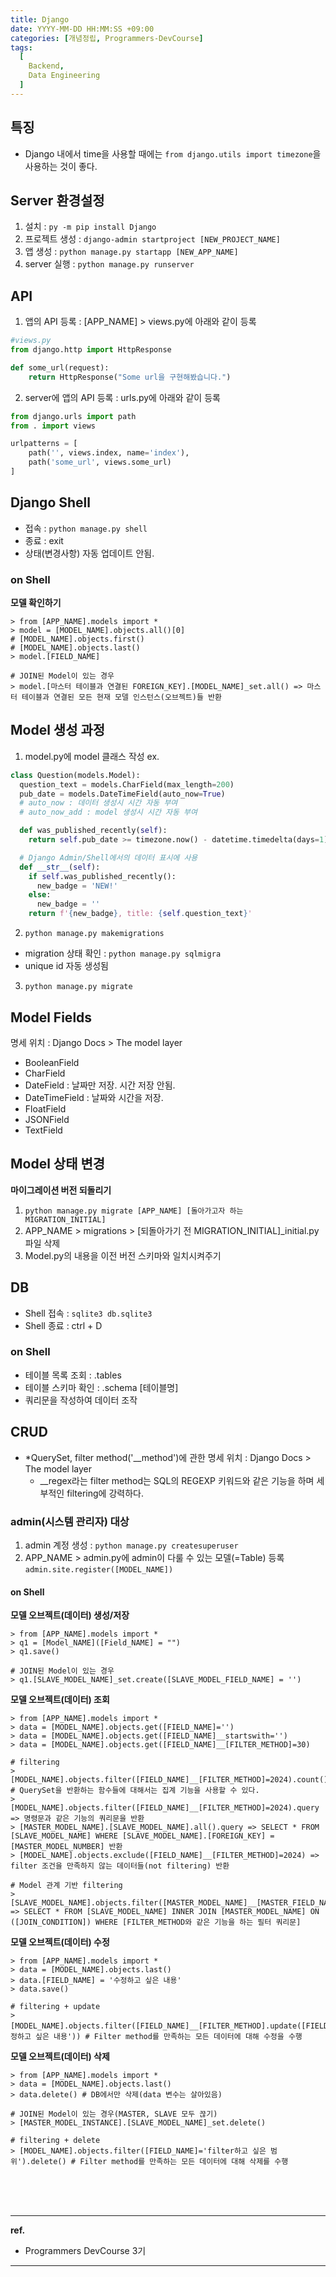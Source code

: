 ```yaml
---
title: Django
date: YYYY-MM-DD HH:MM:SS +09:00
categories: [개념정립, Programmers-DevCourse]
tags:
  [
    Backend,
    Data Engineering
  ]
---
```


## 특징

- Django 내에서 time을 사용할 때에는 ```from django.utils import timezone```을 사용하는 것이 좋다.

## Server 환경설정

1. 설치 : ```py -m pip install Django```
2. 프로젝트 생성 : ```django-admin startproject [NEW_PROJECT_NAME]```
3. 앱 생성 : ```python manage.py startapp [NEW_APP_NAME]```
4. server 실행 : ```python manage.py runserver```

## API

1. 앱의 API 등록 : [APP_NAME] > views.py에 아래와 같이 등록<br/>
```python
#views.py
from django.http import HttpResponse

def some_url(request):
    return HttpResponse("Some url을 구현해봤습니다.")
```
2. server에 앱의 API 등록 : urls.py에 아래와 같이 등록<br/>
```python
from django.urls import path
from . import views

urlpatterns = [
    path('', views.index, name='index'),
    path('some_url', views.some_url)
]
```

## Django Shell

- 접속 : ```python manage.py shell```
- 종료 : exit
- 상태(변경사항) 자동 업데이트 안됨.

### on Shell
**모델 확인하기**
```shell
> from [APP_NAME].models import *
> model = [MODEL_NAME].objects.all()[0] 
# [MODEL_NAME].objects.first()
# [MODEL_NAME].objects.last()
> model.[FIELD_NAME]

# JOIN된 Model이 있는 경우
> model.[마스터 테이블과 연결된 FOREIGN_KEY].[MODEL_NAME]_set.all() => 마스터 테이블과 연결된 모든 현재 모델 인스턴스(오브젝트)들 반환
```

## Model 생성 과정

1. model.py에 model 클래스 작성
  ex.
  ```python
  class Question(models.Model):
    question_text = models.CharField(max_length=200)
    pub_date = models.DateTimeField(auto_now=True)
    # auto_now : 데이터 생성시 시간 자동 부여
    # auto_now_add : model 생성시 시간 자동 부여

    def was_published_recently(self):
      return self.pub_date >= timezone.now() - datetime.timedelta(days=1)

    # Django Admin/Shell에서의 데이터 표시에 사용
    def __str__(self):
      if self.was_published_recently():
        new_badge = 'NEW!'
      else:
        new_badge = ''
      return f'{new_badge}, title: {self.question_text}'
  ```
2. ```python manage.py makemigrations```
  - migration 상태 확인 : ```python manage.py sqlmigra```
  - unique id 자동 생성됨
3. ```python manage.py migrate```

## Model Fields
명세 위치 : Django Docs > The model layer

- BooleanField
- CharField
- DateField : 날짜만 저장. 시간 저장 안됨.
- DateTimeField : 날짜와 시간을 저장.
- FloatField
- JSONField
- TextField

## Model 상태 변경

**마이그레이션 버전 되돌리기**
  1. ```python manage.py migrate [APP_NAME] [돌아가고자 하는 MIGRATION_INITIAL]```
  2. APP_NAME > migrations > [되돌아가기 전 MIGRATION_INITIAL]_initial.py 파일 삭제
  3. Model.py의 내용을 이전 버전 스키마와 일치시켜주기

## DB

- Shell 접속 : ```sqlite3 db.sqlite3```
- Shell 종료 : ctrl + D

### on Shell
- 테이블 목록 조회 : .tables
- 테이블 스키마 확인 : .schema [테이블명]
- 쿼리문을 작성하여 데이터 조작

## CRUD

- *QuerySet, filter method('__method')에 관한 명세 위치 : Django Docs > The model layer
  + __regex라는 filter method는 SQL의 REGEXP 키워드와 같은 기능을 하며 세부적인 filtering에 강력하다.

### admin(시스템 관리자) 대상
1. admin 계정 생성 : ```python manage.py createsuperuser```
2. APP_NAME > admin.py에 admin이 다룰 수 있는 모델(=Table) 등록
  ```admin.site.register([MODEL_NAME])```

#### on Shell
**모델 오브젝트(데이터) 생성/저장**
```shell
> from [APP_NAME].models import *
> q1 = [Model_NAME]([Field_NAME] = "")
> q1.save()

# JOIN된 Model이 있는 경우
> q1.[SLAVE_MODEL_NAME]_set.create([SLAVE_MODEL_FIELD_NAME] = '')
```

**모델 오브젝트(데이터) 조회**
```shell
> from [APP_NAME].models import *
> data = [MODEL_NAME].objects.get([FIELD_NAME]='')
> data = [MODEL_NAME].objects.get([FIELD_NAME]__startswith='')
> data = [MODEL_NAME].objects.get([FIELD_NAME]__[FILTER_METHOD]=30)

# filtering
> [MODEL_NAME].objects.filter([FIELD_NAME]__[FILTER_METHOD]=2024).count() # QuerySet을 반환하는 함수들에 대해서는 집계 기능을 사용할 수 있다.
> [MODEL_NAME].objects.filter([FIELD_NAME]__[FILTER_METHOD]=2024).query => 명령문과 같은 기능의 쿼리문을 반환
> [MASTER_MODEL_NAME].[SLAVE_MODEL_NAME].all().query => SELECT * FROM [SLAVE_MODEL_NAME] WHERE [SLAVE_MODEL_NAME].[FOREIGN_KEY] = [MASTER_MODEL_NUMBER] 반환
> [MODEL_NAME].objects.exclude([FIELD_NAME]__[FILTER_METHOD]=2024) => filter 조건을 만족하지 않는 데이터들(not filtering) 반환

# Model 관계 기반 filtering
> [SLAVE_MODEL_NAME].objects.filter([MASTER_MODEL_NAME]__[MASTER_FIELD_NAME]__[FILTER_METHOD]='').query => SELECT * FROM [SLAVE_MODEL_NAME] INNER JOIN [MASTER_MODEL_NAME] ON ([JOIN_CONDITION]) WHERE [FILTER_METHOD와 같은 기능을 하는 필터 쿼리문]
```

**모델 오브젝트(데이터) 수정**
```shell
> from [APP_NAME].models import *
> data = [MODEL_NAME].objects.last()
> data.[FIELD_NAME] = '수정하고 싶은 내용'
> data.save()

# filtering + update
> [MODEL_NAME].objects.filter([FIELD_NAME]__[FILTER_METHOD].update([FIELD_NAME]='수정하고 싶은 내용')) # Filter method를 만족하는 모든 데이터에 대해 수정을 수행
```

**모델 오브젝트(데이터) 삭제**
```shell
> from [APP_NAME].models import *
> data = [MODEL_NAME].objects.last()
> data.delete() # DB에서만 삭제(data 변수는 살아있음)

# JOIN된 Model이 있는 경우(MASTER, SLAVE 모두 끊기)
> [MASTER_MODEL_INSTANCE].[SLAVE_MODEL_NAME]_set.delete()

# filtering + delete
> [MODEL_NAME].objects.filter([FIELD_NAME]='filter하고 싶은 범위').delete() # Filter method를 만족하는 모든 데이터에 대해 삭제를 수행
```



<br/>
<br/>
<br/>

<hr/>

**ref.**<br/>
- Programmers DevCourse 3기

<hr/>
